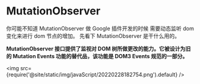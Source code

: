 # MutationObserver

你可能不知道 MutationObserver
做 Google 插件开发的时候 需要动态监听 dom 变化来进行 dom 节点的增加。
先看下 MutationObserver 是干什么用的。

**MutationObserver 接口提供了监视对 DOM 树所做更改的能力。它被设计为旧的 Mutation Events 功能的替代品，该功能是 DOM3 Events 规范的一部分。**

<img src={require('@site/static/img/javaScript/20220228182754.png').default} />
